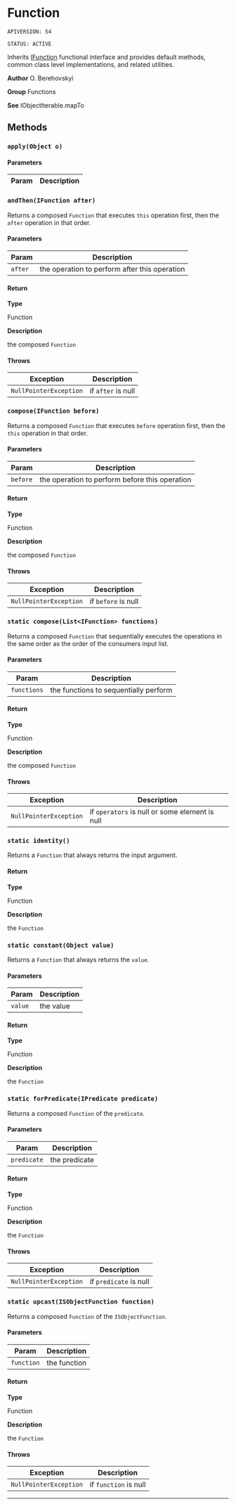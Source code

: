 # Function

`APIVERSION: 54`

`STATUS: ACTIVE`

Inherits [IFunction](/docs/Functional-Interfaces/IFunction.md) functional interface and provides default methods, common class level implementations, and related utilities.


**Author** O. Berehovskyi


**Group** Functions


**See** IObjectIterable.mapTo

## Methods
### `apply(Object o)`
#### Parameters
|Param|Description|
|---|---|

### `andThen(IFunction after)`

Returns a composed `Function` that executes `this` operation first, then the `after` operation in that order.

#### Parameters
|Param|Description|
|---|---|
|`after`|the operation to perform after this operation|

#### Return

**Type**

Function

**Description**

the composed `Function`

#### Throws
|Exception|Description|
|---|---|
|`NullPointerException`|if `after` is null|

### `compose(IFunction before)`

Returns a composed `Function` that executes `before` operation first, then the `this` operation in that order.

#### Parameters
|Param|Description|
|---|---|
|`before`|the operation to perform before this operation|

#### Return

**Type**

Function

**Description**

the composed `Function`

#### Throws
|Exception|Description|
|---|---|
|`NullPointerException`|if `before` is null|

### `static compose(List<IFunction> functions)`

Returns a composed `Function` that sequentially executes the operations in the same order as the order of the consumers input list.

#### Parameters
|Param|Description|
|---|---|
|`functions`|the functions to sequentially perform|

#### Return

**Type**

Function

**Description**

the composed `Function`

#### Throws
|Exception|Description|
|---|---|
|`NullPointerException`|if `operators` is null or some element is null|

### `static identity()`

Returns a `Function` that always returns the input argument.

#### Return

**Type**

Function

**Description**

the `Function`

### `static constant(Object value)`

Returns a `Function` that always returns the `value`.

#### Parameters
|Param|Description|
|---|---|
|`value`|the value|

#### Return

**Type**

Function

**Description**

the `Function`

### `static forPredicate(IPredicate predicate)`

Returns a composed `Function` of the `predicate`.

#### Parameters
|Param|Description|
|---|---|
|`predicate`|the predicate|

#### Return

**Type**

Function

**Description**

the `Function`

#### Throws
|Exception|Description|
|---|---|
|`NullPointerException`|if `predicate` is null|

### `static upcast(ISObjectFunction function)`

Returns a composed `Function` of the `ISObjectFunction`.

#### Parameters
|Param|Description|
|---|---|
|`function`|the function|

#### Return

**Type**

Function

**Description**

the `Function`

#### Throws
|Exception|Description|
|---|---|
|`NullPointerException`|if `function` is null|

---
